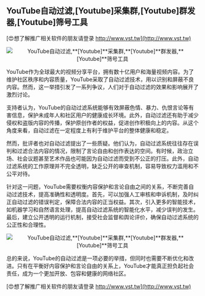 ## **YouTube自动过滤,**[Youtube]**采集群,**[Youtube]**群发器,**[Youtube]**筛号工具**

[😍想了解推广相关软件的朋友请登录 http://www.vst.tw](http://www.vst.tw)

 <center><img src="https://vst.tw/MP4/tuiguang/png/6.png" alt="YouTube自动过滤,**[Youtube]**采集群,**[Youtube]**群发器,**[Youtube]**筛号工具"></center>

YouTube作为全球最大的视频分享平台，拥有数十亿用户和海量视频内容。为了维护社区秩序和内容质量，YouTube采取了自动过滤技术，用以识别和屏蔽不良内容。然而，这一举措引发了一系列争议，人们对于自动过滤的效果和影响展开了激烈讨论。

支持者认为，YouTube的自动过滤系统能够有效屏蔽色情、暴力、仇恨言论等有害信息，保护未成年人和社区用户的健康成长环境。此外，自动过滤还有助于减少侵权和盗版内容的传播，保护原创作者的权益，促进创作积极向上的内容。从这个角度来看，自动过滤在一定程度上有利于维护平台的整体健康和稳定。

然而，批评者也对自动过滤提出了一些质疑。他们认为，自动过滤系统往往存在误判和过滤合法内容的情况，限制了言论自由和创作表达的空间。有时候，政治立场、社会议题甚至艺术作品也可能因为自动过滤而受到不公正的打压。此外，自动过滤系统的工作原理并不完全透明，缺乏公开的审查机制，容易导致权力滥用和不公平对待。

针对这一问题，YouTube需要权衡内容保护和言论自由之间的关系，不断完善自动过滤技术，提高准确性和透明度。首先，可以加强人工审核和申诉机制，及时纠正自动过滤的错误判定，保障合法内容的正当权益。其次，引入更多的智能技术，如机器学习和自然语言处理，提高自动过滤系统的智能化水平，减少误判的发生。最后，建立公开透明的运行机制，接受社会监督和舆论评价，确保自动过滤系统的公正性和合理性。

 <center><img src="https://vst.tw/MP4/tuiguang/png/3.png" alt="YouTube自动过滤,**[Youtube]**采集群,**[Youtube]**群发器,**[Youtube]**筛号工具"></center>

总的来说，YouTube的自动过滤是一项必要的举措，但同时也需要不断优化和改进。只有在平衡好内容保护和言论自由的关系上，YouTube才能真正担负起社会责任，成为一个更加开放、包容和健康的网络社区。

[😍想了解推广相关软件的朋友请登录 http://www.vst.tw](http://www.vst.tw)



